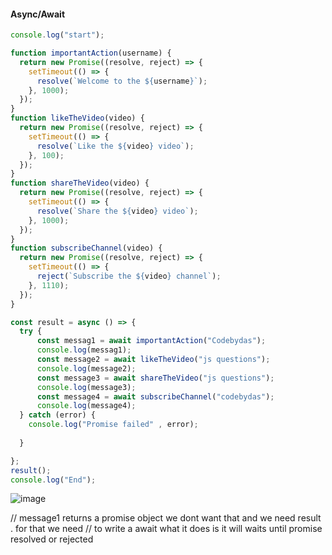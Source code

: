 #### Async/Await

```js
console.log("start");

function importantAction(username) {
  return new Promise((resolve, reject) => {
    setTimeout(() => {
      resolve(`Welcome to the ${username}`);
    }, 1000);
  });
}
function likeTheVideo(video) {
  return new Promise((resolve, reject) => {
    setTimeout(() => {
      resolve(`Like the ${video} video`);
    }, 100);
  });
}
function shareTheVideo(video) {
  return new Promise((resolve, reject) => {
    setTimeout(() => {
      resolve(`Share the ${video} video`);
    }, 1000);
  });
}
function subscribeChannel(video) {
  return new Promise((resolve, reject) => {
    setTimeout(() => {
      reject(`Subscribe the ${video} channel`);
    }, 1110);
  });
}

const result = async () => {
  try {
      const messag1 = await importantAction("Codebydas");
      console.log(messag1);
      const message2 = await likeTheVideo("js questions");
      console.log(message2);
      const message3 = await shareTheVideo("js questions");
      console.log(message3);
      const message4 = await subscribeChannel("codebydas");
      console.log(message4);
  } catch (error) {
    console.log("Promise failed" , error);
    
  }

};
result();
console.log("End");

```
![image](https://github.com/venkatdas/Interview_prep/assets/43024084/dda77033-aab5-4b81-af3c-223aa8d1974b)

// message1 returns a promise object we dont want that and we need result . for that we need
// to write a await what it does is it will waits until promise resolved or rejected
